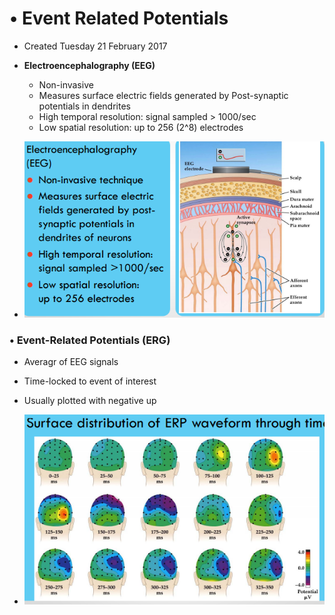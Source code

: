 # • Event Related Potentials

* Created Tuesday 21 February 2017



* **Electroencephalography (EEG)**
	* Non-invasive
	* Measures surface electric fields generated by Post-synaptic potentials in dendrites
	* High temporal resolution: signal sampled > 1000/sec
	* Low spatial resolution: up to 256 (2^8) electrodes
* ![](./Event_Related_Potentials/pasted_image.png)


### • Event-Related Potentials (ERG)

* Averagr of EEG signals
* Time-locked to event of interest
* Usually plotted with negative up


* ![](./Event_Related_Potentials/pasted_image001.png)




